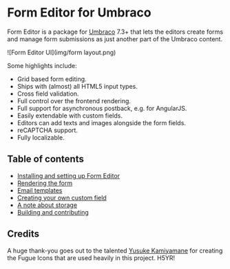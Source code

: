 # Form Editor for Umbraco

Form Editor is a package for [Umbraco](http://umbraco.com/) 7.3+ that lets the editors create forms and manage form submissions as just another part of the Umbraco content.

![Form Editor UI](img/form layout.png)

Some highlights include:
* Grid based form editing.
* Ships with (almost) all HTML5 input types.
* Cross field validation.
* Full control over the frontend rendering.
* Full support for asynchronous postback, e.g. for AngularJS.
* Easily extendable with custom fields.
* Editors can add texts and images alongside the form fields.
* reCAPTCHA support.
* Fully localizable.

## Table of contents
* [Installing and setting up Form Editor](docs/install.md)
* [Rendering the form](docs/render.md)
* [Email templates](docs/emails.md)
* [Creating your own custom field](docs/extend.md)
* [A note about storage](docs/storage.md)
* [Building and contributing](docs/build.md)

## Credits
A huge thank-you goes out to the talented [Yusuke Kamiyamane](http://p.yusukekamiyamane.com/) for creating the Fugue Icons that are used heavily in this project. H5YR!
